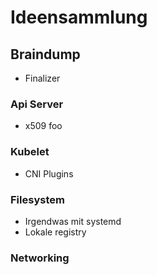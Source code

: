 # Ideensammlung


## Braindump

* Finalizer

### Api Server
* x509 foo
### Kubelet
* CNI Plugins
### Filesystem
* Irgendwas mit systemd
* Lokale registry
### Networking

